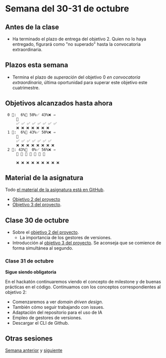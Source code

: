 # Semana del 30-31 de octubre

## Antes de la clase

- Ha terminado el plazo de entrega del objetivo 2. Quien no lo haya entregado,
  figurará como "no superado" hasta la convocatoria extraordinaria.

## Plazos esta semana

- Termina el plazo de *superación* del objetivo 0 *en convocatoria
  extraordinaria*, última oportunidad para superar este objetivo este cuatrimestre.

## Objetivos alcanzados hasta ahora

```text
 0 🧮:  6%🚧 50%✅ 43%❌ ⇒ 
     🚧
     ✅ ✅ ✅ ✅ ✅ ✅ ✅ ✅
     ❌ ❌ ❌ ❌ ❌ ❌ ❌
 1 🧮:  6%🚧 43%✅ 50%❌ ⇒ 
     🚧
     ✅ ✅ ✅ ✅ ✅ ✅ ✅
     ❌ ❌ ❌ ❌ ❌ ❌ ❌ ❌
 2 🧮: 43%🚧  0%✅ 56%❌ ⇒ 
     🚧 🚧 🚧 🚧 🚧 🚧 🚧
     
     ❌ ❌ ❌ ❌ ❌ ❌ ❌ ❌ ❌

```

## Material de la asignatura

Todo [el material de la asignatura está en GitHub](http://jj.github.io/IV).

* [Objetivo 2 del proyecto](http://jj.github.io/IV/documentos/proyecto/2.Modelo)
* [Objetivo 3 del proyecto](https://jj.github.io/IV/documentos/proyecto/3.Automatizar).

## Clase 30 de octubre

* Sobre el [objetivo 2 del
  proyecto](http://jj.github.io/IV/documentos/proyecto/2.Modelo).
  - La importancia de los gestores de versiones.
* Introducción al [objetivo 3 del
  proyecto](https://jj.github.io/IV/documentos/proyecto/3.Automatizar). Se
  aconseja que se comience de forma simultánea al segundo.

### Clase 31 de octubre

**Sigue siendo obligatoria**

En el hackatón continuaremos viendo el concepto de milestone y de buenas
prácticas en el código. Continuamos con los conceptos correspondientes al
objetivo 2:

- Comenzaremos a ver *domain driven design*.
- También cómo seguir trabajando con issues.
- Adaptación del repositorio para el uso de IA
- Empleo de gestores de versiones.
- Descargar el CLI de Github.

## Otras sesiones

[Semana anterior](semana-06.md) y [siguiente](semana-08.md)
